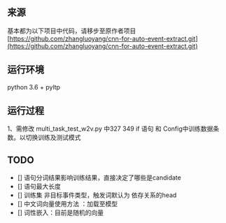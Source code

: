 ## 来源
基本都为以下项目中代码，请移步至原作者项目
[https://github.com/zhangluoyang/cnn-for-auto-event-extract.git](https://github.com/zhangluoyang/cnn-for-auto-event-extract.git)

## 运行环境
python 3.6 + pyltp

## 运行过程
1、需修改 multi_task_test_w2v.py 中327 349 if 语句 和 Config中训练数据条数。以切换训练及测试模式


## TODO
- [] 语句分词结果影响训练结果，直接决定了哪些是candidate
- [] 语句最大长度
- [] 训练集 非目标事件类型，触发词默认为 依存关系的head
- [] 中文词向量使用方法 ：加载至模型
- [] 词性嵌入：目前是随机的向量
